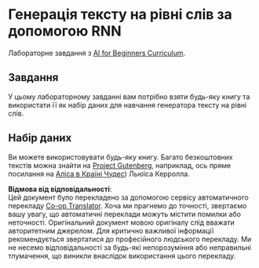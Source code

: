 <!--
CO_OP_TRANSLATOR_METADATA:
{
  "original_hash": "439e12796197a90e7623d4c9c057b9c2",
  "translation_date": "2025-08-25T21:48:56+00:00",
  "source_file": "lessons/5-NLP/17-GenerativeNetworks/lab/README.md",
  "language_code": "uk"
}
-->
# Генерація тексту на рівні слів за допомогою RNN

Лабораторне завдання з [AI for Beginners Curriculum](https://github.com/microsoft/ai-for-beginners).

## Завдання

У цьому лабораторному завданні вам потрібно взяти будь-яку книгу та використати її як набір даних для навчання генератора тексту на рівні слів.

## Набір даних

Ви можете використовувати будь-яку книгу. Багато безкоштовних текстів можна знайти на [Project Gutenberg](https://www.gutenberg.org/), наприклад, ось пряме посилання на [Аліса в Країні Чудес](https://www.gutenberg.org/files/11/11-0.txt)) Льюїса Керролла.

**Відмова від відповідальності**:  
Цей документ було перекладено за допомогою сервісу автоматичного перекладу [Co-op Translator](https://github.com/Azure/co-op-translator). Хоча ми прагнемо до точності, звертаємо вашу увагу, що автоматичні переклади можуть містити помилки або неточності. Оригінальний документ мовою оригіналу слід вважати авторитетним джерелом. Для критично важливої інформації рекомендується звертатися до професійного людського перекладу. Ми не несемо відповідальності за будь-які непорозуміння або неправильні тлумачення, що виникли внаслідок використання цього перекладу.